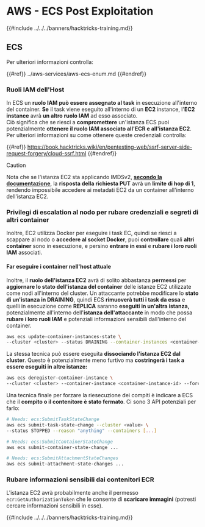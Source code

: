 # AWS - ECS Post Exploitation

{{#include ../../../banners/hacktricks-training.md}}

## ECS

Per ulteriori informazioni controlla:

{{#ref}}
../aws-services/aws-ecs-enum.md
{{#endref}}

### Ruoli IAM dell'Host

In ECS un **ruolo IAM può essere assegnato al task** in esecuzione all'interno del container. **Se** il task viene eseguito all'interno di un **EC2** instance, l'**EC2 instance** avrà **un altro ruolo IAM** ad esso associato.\
Ciò significa che se riesci a **compromettere** un'istanza ECS puoi potenzialmente **ottenere il ruolo IAM associato all'ECR e all'istanza EC2**. Per ulteriori informazioni su come ottenere queste credenziali controlla:

{{#ref}}
https://book.hacktricks.wiki/en/pentesting-web/ssrf-server-side-request-forgery/cloud-ssrf.html
{{#endref}}

> [!CAUTION]
> Nota che se l'istanza EC2 sta applicando IMDSv2, [**secondo la documentazione**](https://docs.aws.amazon.com/AWSEC2/latest/UserGuide/instance-metadata-v2-how-it-works.html), la **risposta della richiesta PUT** avrà un **limite di hop di 1**, rendendo impossibile accedere ai metadati EC2 da un container all'interno dell'istanza EC2.

### Privilegi di escalation al nodo per rubare credenziali e segreti di altri container

Inoltre, EC2 utilizza Docker per eseguire i task EC, quindi se riesci a scappare al nodo o **accedere al socket Docker**, puoi **controllare** quali **altri container** sono in esecuzione, e persino **entrare in essi** e **rubare i loro ruoli IAM** associati.

#### Far eseguire i container nell'host attuale

Inoltre, il **ruolo dell'istanza EC2** avrà di solito abbastanza **permessi** per **aggiornare lo stato dell'istanza del container** delle istanze EC2 utilizzate come nodi all'interno del cluster. Un attaccante potrebbe modificare lo **stato di un'istanza in DRAINING**, quindi ECS **rimuoverà tutti i task da essa** e quelli in esecuzione come **REPLICA** saranno **eseguiti in un'altra istanza,** potenzialmente all'interno dell'**istanza dell'attaccante** in modo che possa **rubare i loro ruoli IAM** e potenziali informazioni sensibili dall'interno del container.
```bash
aws ecs update-container-instances-state \
--cluster <cluster> --status DRAINING --container-instances <container-instance-id>
```
La stessa tecnica può essere eseguita **dissociando l'istanza EC2 dal cluster**. Questo è potenzialmente meno furtivo ma **costringerà i task a essere eseguiti in altre istanze:**
```bash
aws ecs deregister-container-instance \
--cluster <cluster> --container-instance <container-instance-id> --force
```
Una tecnica finale per forzare la riesecuzione dei compiti è indicare a ECS che il **compito o il contenitore è stato fermato**. Ci sono 3 API potenziali per farlo:
```bash
# Needs: ecs:SubmitTaskStateChange
aws ecs submit-task-state-change --cluster <value> \
--status STOPPED --reason "anything" --containers [...]

# Needs: ecs:SubmitContainerStateChange
aws ecs submit-container-state-change ...

# Needs: ecs:SubmitAttachmentStateChanges
aws ecs submit-attachment-state-changes ...
```
### Rubare informazioni sensibili dai contenitori ECR

L'istanza EC2 avrà probabilmente anche il permesso `ecr:GetAuthorizationToken` che le consente di **scaricare immagini** (potresti cercare informazioni sensibili in esse).

{{#include ../../../banners/hacktricks-training.md}}
